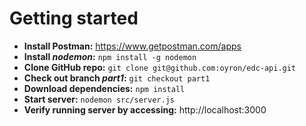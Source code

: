 # Getting started
- **Install Postman:** https://www.getpostman.com/apps
- **Install *nodemon*:** `npm install -g nodemon`
- **Clone GitHub repo:** `git clone git@github.com:oyron/edc-api.git`
- **Check out branch *part1*:** `git checkout part1`
- **Download dependencies:** `npm install`
- **Start server:** `nodemon src/server.js`
- **Verify running server by accessing:** http://localhost:3000